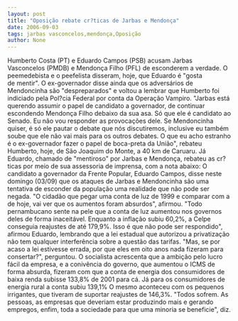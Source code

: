 ```yaml
---
layout: post
title: "Oposição rebate cr?ticas de Jarbas e Mendonça"
date: 2006-09-03
tags: jarbas vasconcelos,mendonça,Oposição
author: None
---
```


Humberto Costa (PT) e Eduardo Campos (PSB)&nbsp;acusam Jarbas Vasconcelos (PMDB) e Mendonça Filho (PFL) de esconderem a verdade. O peemedebista e o peefelista disseram, hoje, que Eduardo é \"gosta de&nbsp;mentir\". 
O ex-governador disse ainda que os adversários de Mendoncinha são \"despreparados\" e voltou a lembrar que Humberto foi indiciado pela Pol?cia Federal por conta da Operação Vampiro.
\"Jarbas está querendo assumir o papel de candidato a governador, de continuar escondendo Mendonça Filho debaixo da sua asa. Só que ele é candidato ao Senado. Eu não vou responder as provocações dele. Se Mendoncinha quiser, é só ele pautar o debate que nós discutiremos, inclusive eu também soube que ele não vai mais para os outros debates. O que eu acho estranho é o ex-governador fazer o papel de boca-preta da União\", rebateu Humberto, hoje, de São Joaquim do Monte, a 40 km de Caruaru. 
Já Eduardo, chamado de \"mentiroso\" por Jarbas e Mendonça, rebateu as cr?ticas por meio de sua assessoria de imprensa, com a nota abaixo: 
O candidato a governador da Frente Popular, Eduardo Campos, disse neste domingo (03/09) que os ataques de Jarbas e Mendoncinha são uma tentativa de esconder da população uma realidade que não pode ser negada. \"O cidadão que pegar uma conta de luz de 1999 e comparar com a de hoje, vai ver que os aumentos foram absurdos\", afirmou. 
\"Todo pernambucano sente na pele que a conta de luz aumentou nos governos deles de forma inaceitável. Enquanto a inflação subiu 60,2%, a Celpe conseguia reajustes de até 179,9%. Isso é que não pode ser respondido\", afirmou Eduardo, lembrando que a lei estadual que autorizou a privatização não tem qualquer interferência sobre a questão das tarifas. \"Mas, se por acaso a lei estivesse errada, por que eles em oito anos nada fizeram para consertar?\", perguntou. 
O socialista acrescenta que a ambição pelo lucro fácil da empresa, e a conivência do governo, que aumentou o ICMS de forma absurda, fizeram com que a conta de energia dos consumidores de baixa renda subisse 133,8% de 2001 para cá. Já para os consumidores de energia rural a conta subiu 139,1% O mesmo aconteceu com os pequenos irrigantes, que tiveram de suportar reajustes de 146,3%. 
\"Todos sofrem. As pessoas, as empresas que deveriam estar produzindo mais e gerando empregos, enfim, toda a sociedade para que uma minoria se beneficie\", diz.  